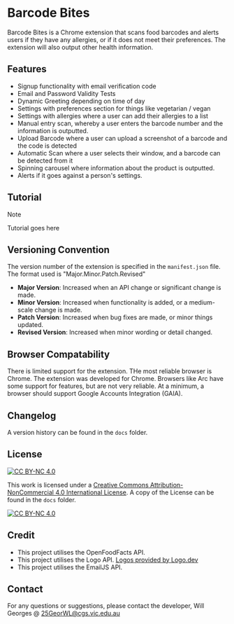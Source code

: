 # Barcode Bites

Barcode Bites is a Chrome extension that scans food barcodes and alerts users if they have any allergies, or if it does not meet their preferences. The extension will also output other health information.

## Features

- Signup functionality with email verification code
- Email and Password Validity Tests
- Dynamic Greeting depending on time of day
- Settings with preferences section for things like vegetarian / vegan
- Settings with allergies where a user can add their allergies to a list
- Manual entry scan, whereby a user enters the barcode number and the information is outputted.
- Upload Barcode where a user can upload a screenshot of a barcode and the code is detected
- Automatic Scan where a user selects their window, and a barcode can be detected from it
- Spinning carousel where information about the product is outputted.
- Alerts if it goes against a person's settings.

## Tutorial

> [!NOTE]
> Tutorial goes here

## Versioning Convention

The version number of the extension is specified in the `manifest.json` file. The format used is "Major.Minor.Patch.Revised"

- **Major Version**: Increased when an API change or significant change is made.
- **Minor Version**: Increased when functionality is added, or a medium-scale change is made.
- **Patch Version**: Increased when bug fixes are made, or minor things updated.
- **Revised Version**: Increased when minor wording or detail changed.

## Browser Compatability

There is limited support for the extension. THe most reliable browser is Chrome. The extension was developed for Chrome. Browsers like Arc have some support for features, but are not very reliable. At a minimum, a browser should support Google Accounts Integration (GAIA).

## Changelog

A version history can be found in the `docs` folder.

## License

[![CC BY-NC 4.0][cc-by-nc-shield]][cc-by-nc]

This work is licensed under a
[Creative Commons Attribution-NonCommercial 4.0 International License][cc-by-nc]. A copy of the License can be found in the `docs` folder.

[![CC BY-NC 4.0][cc-by-nc-image]][cc-by-nc]

[cc-by-nc]: https://creativecommons.org/licenses/by-nc/4.0/
[cc-by-nc-image]: https://licensebuttons.net/l/by-nc/4.0/88x31.png
[cc-by-nc-shield]: https://img.shields.io/badge/License-CC%20BY--NC%204.0-lightgrey.svg

## Credit

- This project utilises the OpenFoodFacts API.
- This project utilises the Logo API. <a href="https://logo.dev" alt="Logo API">Logos provided by Logo.dev</a>
- This project utilises the EmailJS API.

## Contact

For any questions or suggestions, please contact the developer, Will Georges @ 25GeorWL@cgs.vic.edu.au